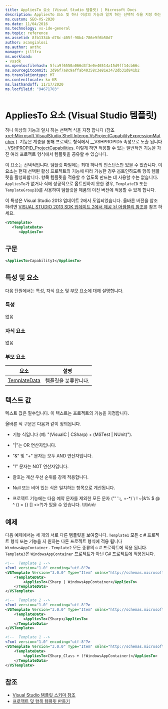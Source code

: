 ```yaml
---
title: AppliesTo 요소 (Visual Studio 템플릿) | Microsoft Docs
description: AppliesTo 요소 및 하나 이상의 기능과 일치 하는 선택적 식을 지정 하는 방법에 대해 알아봅니다.
ms.custom: SEO-VS-2020
ms.date: 11/04/2016
ms.technology: vs-ide-general
ms.topic: reference
ms.assetid: 8fb1334b-d78c-405f-98b4-786e9f6b58d7
author: acangialosi
ms.author: anthc
manager: jillfra
ms.workload:
- vssdk
ms.openlocfilehash: 5fca9f6550a066d3f3e0e46514a15d9ff14cb66c
ms.sourcegitcommit: 3d96f7a8c9affab40358c3e81e3472db31d841b2
ms.translationtype: MT
ms.contentlocale: ko-KR
ms.lasthandoff: 11/17/2020
ms.locfileid: "94671703"
---
```

# <a name="appliesto-element-visual-studio-templates"></a>AppliesTo 요소 (Visual Studio 템플릿)

하나 이상의 기능과 일치 하는 선택적 식을 지정 합니다 (참조 <xref:Microsoft.VisualStudio.Shell.Interop.VsProjectCapabilityExpressionMatcher> ). 기능은 계층을 통해 프로젝트 형식에서 __VSHPROPID5 속성으로 노출 됩니다 [. VSHPROPID_ProjectCapabilities](<xref:Microsoft.VisualStudio.Shell.Interop.__VSHPROPID5.VSHPROPID_ProjectCapabilities>). 이렇게 하면 적용할 수 있는 일반적인 기능을 가진 여러 프로젝트 형식에서 템플릿을 공유할 수 있습니다.

이 요소는 선택적입니다. 템플릿 파일에는 최대 하나의 인스턴스만 있을 수 있습니다. 이 요소는 현재 선택된 활성 프로젝트의 기능에 따라 가능한 경우 옵트인하도록 항목 템플릿을 활성화합니다. 항목 템플릿을 적용할 수 없도록 만드는 데 사용할 수는 없습니다. `AppliesTo`가 없거나 식에 성공적으로 옵트인하지 못한 경우, `TemplateID` 또는 `TemplateGroupID`를 사용하여 템플릿을 제품의 이전 버전에 적용할 수 있게 합니다.

이 특성은 Visual Studio 2013 업데이트 2에서 도입되었습니다. 올바른 버전을 참조 하려면 [VISUAL STUDIO 2013 SDK 업데이트 2에서 제공 된 어셈블리 참조](/previous-versions/dn632168(v=vs.120))를 참조 하세요.

```xml
<VSTemplate>
   <TemplateData>
      <AppliesTo>
```

## <a name="syntax"></a>구문

```xml
<AppliesTo>Capability1</AppliesTo>
```

## <a name="attributes-and-elements"></a>특성 및 요소

다음 단원에서는 특성, 자식 요소 및 부모 요소에 대해 설명합니다.

### <a name="attributes"></a>특성

없음

### <a name="child-elements"></a>자식 요소

없음

### <a name="parent-elements"></a>부모 요소

|요소|설명|
|-------------|-----------------|
|[TemplateData](../extensibility/templatedata-element-visual-studio-templates.md)|템플릿을 분류합니다.|

## <a name="text-value"></a>텍스트 값

텍스트 값은 필수입니다. 이 텍스트는 프로젝트의 기능을 지정합니다.

올바른 식 구문은 다음과 같이 정의됩니다.

- 기능 식입니다 (예: "(VisualC &#124; CSharp) + (MSTest &#124; NUnit)").

- "&#124;"는 OR 연산자입니다.

- "&" 및 "+" 문자는 모두 AND 연산자입니다.

- "!" 문자는 NOT 연산자입니다.

- 괄호는 계산 우선 순위를 강제 적용합니다.

- Null 또는 비어 있는 식은 일치하는 항목으로 계산됩니다.

- 프로젝트 기능에는 다음 예약 문자를 제외한 모든 문자 ("' ':;, +-*/ \\ ! ~&#124;&% $ @ ^ () = {} [] <>?)가 있을 수 있습니다. \t\b\n\r

## <a name="example"></a>예제

다음 예제에서는 세 개의 서로 다른 템플릿을 보여줍니다. `Template1` 모든 c # 프로젝트 형식 또는 기능을 지 원하는 다른 프로젝트 형식에 적용 됩니다 `WindowsAppContainer` . `Template2` 모든 종류의 c # 프로젝트에 적용 됩니다. `Template3`은 `WindowsAppContainer` 프로젝트가 아닌 C# 프로젝트에 적용됩니다.

```xml
<!--  Template 1 -->
<?xml version="1.0" encoding="utf-8"?>
<VSTemplate Version="3.0.0" Type="Item" xmlns="http://schemas.microsoft.com/developer/vstemplate/2005" xmlns:xsi="http://www.w3.org/2001/XMLSchema-instance" xsi:schemaLocation="http://schemas.microsoft.com/developer/vstemplate/2005">
    <TemplateData>
        <AppliesTo>CSharp | WindowsAppContainer</AppliesTo>
    </TemplateData>
</VSTemplate>

<!--  Template 2 -->
<?xml version="1.0" encoding="utf-8"?>
<VSTemplate Version="3.0.0" Type="Item" xmlns="http://schemas.microsoft.com/developer/vstemplate/2005" xmlns:xsi="http://www.w3.org/2001/XMLSchema-instance" xsi:schemaLocation="http://schemas.microsoft.com/developer/vstemplate/2005">
    <TemplateData>
        <AppliesTo>CSharp</AppliesTo>
    </TemplateData>
</VSTemplate>

<!--  Template 1 -->
<?xml version="1.0" encoding="utf-8"?>
<VSTemplate Version="3.0.0" Type="Item" xmlns="http://schemas.microsoft.com/developer/vstemplate/2005" xmlns:xsi="http://www.w3.org/2001/XMLSchema-instance" xsi:schemaLocation="http://schemas.microsoft.com/developer/vstemplate/2005">
    <TemplateData>
        <AppliesTo>CSharp_Class + (!WindowsAppContainer)</AppliesTo>
    </TemplateData>
</VSTemplate>
```

## <a name="see-also"></a>참조

- [Visual Studio 템플릿 스키마 참조](../extensibility/visual-studio-template-schema-reference.md)
- [프로젝트 및 항목 템플릿 만들기](../ide/creating-project-and-item-templates.md)
